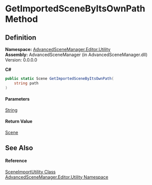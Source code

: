 # GetImportedSceneByItsOwnPath Method

## Definition

**Namespace:** [AdvancedSceneManager.Editor.Utility](N_AdvancedSceneManager_Editor_Utility.md)\
**Assembly:** AdvancedSceneManager (in AdvancedSceneManager.dll) Version: 0.0.0.0

**C#**

```c#
public static Scene GetImportedSceneByItsOwnPath(
	string path
)
```

#### Parameters

&#x20; [String](https://learn.microsoft.com/dotnet/api/system.string)&#x20;

#### Return Value

[Scene](T_AdvancedSceneManager_Models_Scene.md)

## See Also

#### Reference

[SceneImportUtility Class](T_AdvancedSceneManager_Editor_Utility_SceneImportUtility.md)\
[AdvancedSceneManager.Editor.Utility Namespace](N_AdvancedSceneManager_Editor_Utility.md)
